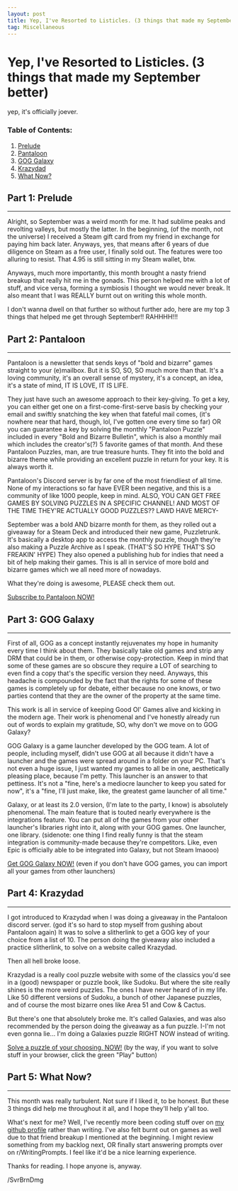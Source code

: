 ```yaml
---
layout: post
title: Yep, I've Resorted to Listicles. (3 things that made my September better)
tag: Miscellaneous
---
```


# Yep, I've Resorted to Listicles. (3 things that made my September better)

yep, it's officially joever.
### Table of Contents:
1. [Prelude](#part1)
2. [Pantaloon](#part2)
3. [GOG Galaxy](#part3)
4. [Krazydad](#part4)
5. [What Now?](#part5)

## Part 1: Prelude <a name='part1'></a>
---
Alright, so September was a weird month for me. It had sublime peaks and revolting valleys, but mostly the latter. In the beginning, (of the month, not the universe) I received a Steam gift card from my friend in exchange for paying him back later. Anyways, yes, that means after 6 years of due diligence on Steam as a free user, I finally sold out. The features were too alluring to resist. That 4.95 is still sitting in my Steam wallet, btw. 

Anyways, much more importantly, this month brought a nasty friend breakup that really hit me in the gonads. This person helped me with a lot of stuff, and vice versa, forming a symbiosis I thought we would never break. It also meant that I was REALLY burnt out on writing this whole month.

I don't wanna dwell on that further so without further ado, here are my top 3 things that helped me get through September!! RAHHHH!!!

## Part 2: Pantaloon <a name='part2'></a>
---
Pantaloon is a newsletter that sends keys of "bold and bizarre" games straight to your (e)mailbox. 
But it is SO, SO, SO much more than that. It's a loving community, it's an overall sense of mystery, it's a concept, an idea, it's a state of mind, IT IS LOVE, IT IS LIFE. 

They just have such an awesome approach to their key-giving. To get a key, you can either get one on a first-come-first-serve basis by checking your email and swiftly snatching the key when that fateful mail comes, (it's nowhere near that hard, though, lol, I've gotten one every time so far) OR you can guarantee a key by solving the monthly "Pantaloon Puzzle" included in every "Bold and Bizarre Bulletin", which is also a monthly mail which includes the creator's(?) 5 favorite games of that month. And these Pantaloon Puzzles, man, are true treasure hunts. They fit into the bold and bizarre theme while providing an excellent puzzle in return for your key. It is always worth it.

Pantaloon's Discord server is by far one of the most friendliest of all time. None of my interactions so far have EVER been negative, and this is a community of like 1000 people, keep in mind. ALSO, YOU CAN GET FREE GAMES BY SOLVING PUZZLES IN A SPECIFIC CHANNEL! AND MOST OF THE TIME THEY'RE ACTUALLY GOOD PUZZLES?? LAWD HAVE MERCY-

September was a bold AND bizarre month for them, as they rolled out a giveaway for a Steam Deck and introduced their new game, Puzzletrunk. It's basically a desktop app to access the monthly puzzle, though they're also making a Puzzle Archive as I speak. (THAT'S SO HYPE THAT'S SO FREAKIN' HYPE) They also opened a publishing hub for indies that need a bit of help making their games. This is all in service of more bold and bizarre games which we all need more of nowadays.

What they're doing is awesome, PLEASE check them out.

[Subscribe to Pantaloon NOW!](https://pantaloon.io)

## Part 3: GOG Galaxy <a name='part3'></a>
---
First of all, GOG as a concept instantly rejuvenates my hope in humanity every time I think about them. They basically take old games and strip any DRM that could be in them, or otherwise copy-protection. Keep in mind that some of these games are so obscure they require a LOT of searching to even find a copy that's the specific version they need. Anyways, this headache is compounded by the fact that the rights for some of these games is completely up for debate, either because no one knows, or two parties contend that they are the owner of the property at the same time. 

This work is all in service of keeping Good Ol' Games alive and kicking in the modern age. Their work is phenomenal and I've honestly already run out of words to explain my gratitude, SO, why don't we move on to GOG Galaxy?

GOG Galaxy is a game launcher developed by the GOG team. A lot of people, including myself, didn't use GOG at all because it didn't have a launcher and the games were spread around in a folder on your PC. That's not even a huge issue, I just wanted my games to all be in one, aesthetically pleasing place, because I'm petty. This launcher is an answer to that pettiness. It's not a "fine, here's a mediocre launcher to keep you sated for now", it's a "fine, I'll just make, like, the greatest game launcher of all time."

Galaxy, or at least its 2.0 version, (I'm late to the party, I know) is absolutely phenomenal. The main feature that is touted nearly everywhere is the integrations feature. You can put all of the games from your other launcher's libraries right into it, along with your GOG games. One launcher, one library. (sidenote: one thing I find really funny is that the steam integration is community-made because they're competitors. Like, even Epic is officially able to be integrated into Galaxy, but not Steam lmaooo)

[Get GOG Galaxy NOW!](https://gog.com/galaxy) (even if you don't have GOG games, you can import all your games from other launchers)

## Part 4: Krazydad <a name='part4'></a>
---
I got introduced to Krazydad when I was doing a giveaway in the Pantaloon discord server. (god it's so hard to stop myself from gushing about Pantaloon again) It was to solve a slitherlink to get a GOG key of your choice from a list of 10. The person doing the giveaway also included a practice slitherlink, to solve on a website called Krazydad.

Then all hell broke loose.

Krazydad is a really cool puzzle website with some of the classics you'd see in a (good) newspaper or puzzle book, like Sudoku. But where the site really shines is the more weird puzzles. The ones I have never heard of in my life. Like 50 different versions of Sudoku, a bunch of other Japanese puzzles, and of course the most bizarre ones like Area 51 and Cow & Cactus.

But there's one that absolutely broke me. It's called Galaxies, and was also recommended by the person doing the giveaway as a fun puzzle. I-I'm not even gonna lie... I'm doing a Galaxies puzzle RIGHT NOW instead of writing.

[Solve a puzzle of your choosing, NOW!](https://krazydad.com) (by the way, if you want to solve stuff in your browser, click the green "Play" button)

## Part 5: What Now? <a name='part5'></a>
---
This month was really turbulent. Not sure if I liked it, to be honest. But these 3 things did help me throughout it all, and I hope they'll help y'all too.

What's next for me? Well, I've recently more been coding stuff over on [my github profile](https://github.com/svrbrndmg) rather than writing. I've also felt burnt out on games as well due to that friend breakup I mentioned at the beginning. I might review something from my backlog next, OR finally start answering prompts over on r/WritingPrompts. I feel like it'd be a nice learning experience.

Thanks for reading. I hope anyone is, anyway.

/SvrBrnDmg
